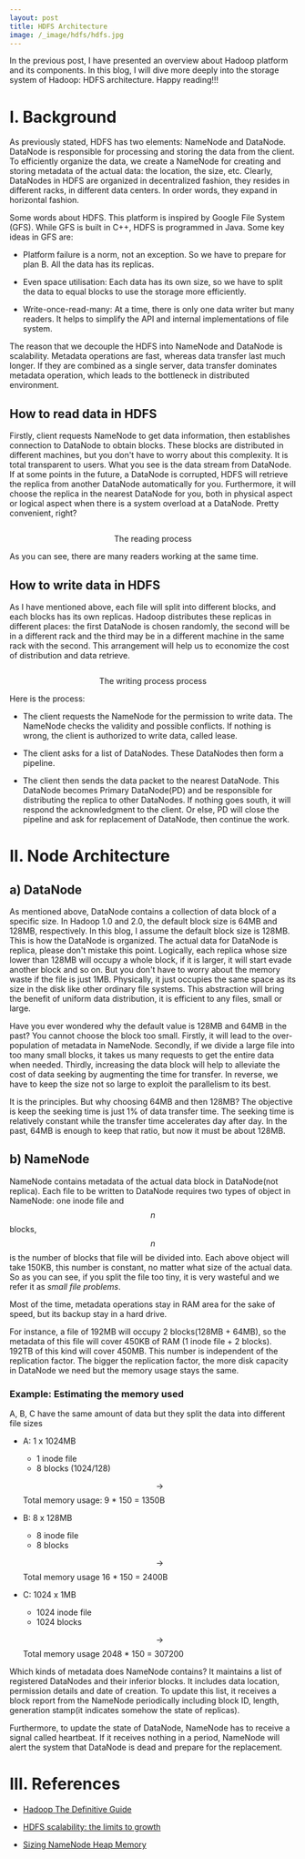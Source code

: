 ```yaml
---
layout: post
title: HDFS Architecture
image: /_image/hdfs/hdfs.jpg
---
```


In the previous post, I have presented an overview about Hadoop platform and its components. In this blog, I will dive more deeply into the storage system of Hadoop: HDFS architecture. Happy reading!!!

# I. Background

As previously stated, HDFS has two elements: NameNode and DataNode. DataNode is responsible for processing and storing the data from the client. To efficiently organize the data, we create a NameNode for creating and storing metadata of the actual data: the location, the size, etc. Clearly, DataNodes in HDFS are organized in decentralized fashion, they resides in different racks, in different data centers. In order words, they expand in horizontal fashion.

Some words about HDFS. This platform is inspired by Google File System (GFS). While GFS is built in C++, HDFS is programmed in Java. Some key ideas in GFS are:

- Platform failure is a norm, not an exception. So we have to prepare for plan B. All the data has its replicas.

- Even space utilisation: Each data has its own size, so we have to split the data to equal blocks to use the storage more efficiently.

- Write-once-read-many: At a time, there is only one data writer but many readers. It helps to simplify the API and internal implementations of file system.

The reason that we decouple the HDFS into NameNode and DataNode is scalability. Metadata operations are fast, whereas data transfer last much longer. If they are combined as a single server, data transfer dominates metadata operation, which leads to the bottleneck in distributed environment.

## How to read data in HDFS

Firstly, client requests NameNode to get data information, then establishes connection to DataNode to obtain blocks. These blocks are distributed in different machines, but you don't have to worry about this complexity. It is total transparent to users. What you see is the data stream from DataNode. If at some points in the future, a DataNode is corrupted, HDFS will retrieve the replica from another DataNode automatically for you. Furthermore, it will choose the replica in the nearest DataNode for you, both in physical aspect or logical aspect when there is a system overload at a DataNode. Pretty convenient, right?

<p align="center">
 <img src="/image/hdfs/hdfs-data-flow-read.png" alt="" align="middle">
 <div align="center"> The reading process</div>
</p>

As you can see, there are many readers working at the same time.

## How to write data in HDFS

As I have mentioned above, each file will split into different blocks, and each blocks has its own replicas. Hadoop distributes these replicas in different places: the first DataNode is chosen randomly, the second will be in a different rack and the third may be in a different machine in the same rack with the second. This arrangement will help us to economize the cost of distribution and data retrieve.

<p align="center">
 <img src="/image/hdfs/HDFS_Client_Write_File.png" alt="" align="middle">
 <div align="center"> The writing process process</div>
</p>

Here is the process:

- The client requests the NameNode for the permission to write data. The NameNode checks the validity and possible conflicts. If nothing is wrong, the client is authorized to write data, called lease.

- The client asks for a list of DataNodes. These DataNodes then form a pipeline.

- The client then sends the data packet to the nearest DataNode. This DataNode becomes Primary DataNode(PD) and be responsible for distributing the replica to other DataNodes. If nothing goes south, it will respond the acknowledgment to the client. Or else, PD will close the pipeline and ask for replacement of DataNode, then continue the work.

# II. Node Architecture

## a) DataNode

As mentioned above, DataNode contains a collection of data block of a specific size. In Hadoop 1.0 and 2.0, the default block size is 64MB and 128MB, respectively. In this blog, I assume the default block size is 128MB. This is how the DataNode is organized. The actual data for DataNode is replica, please don't mistake this point. Logically, each replica whose size lower than 128MB will occupy a whole block, if it is larger, it will start evade another block and so on. But you don't have to worry about the memory waste if the file is just 1MB. Physically, it just occupies the same space as its size in the disk like other ordinary file systems. This abstraction will bring the benefit of uniform data distribution, it is efficient to any files, small or large.

Have you ever wondered why the default value is 128MB and 64MB in the past? You cannot choose the block too small. Firstly, it will lead to the over-population of metadata in NameNode. Secondly, if we divide a large file into too many small blocks, it takes us many requests to get the entire data when needed. Thirdly, increasing the data block will help to alleviate the cost of data seeking by augmenting the time for transfer. In reverse, we have to keep the size not so large to exploit the parallelism to its best.

It is the principles. But why choosing 64MB and then 128MB? The objective is keep the seeking time is just 1% of data transfer time. The seeking time is relatively constant while the transfer time accelerates day after day. In the past, 64MB is enough to keep that ratio, but now it must be about 128MB.

## b) NameNode

NameNode contains metadata of the actual data block in DataNode(not replica). Each file to be written to DataNode requires two types of object in NameNode: one inode file and $$n$$ blocks, $$n$$ is the number of blocks that file will be divided into. Each above object will take 150KB, this number is constant, no matter what size of the actual data. So as you can see, if you split the file too tiny, it is very wasteful and we refer it as _small file problems_.

Most of the time, metadata operations stay in RAM area for the sake of speed, but its backup stay in a hard drive.

For instance, a file of 192MB will occupy 2 blocks(128MB + 64MB), so the metadata of this file will cover 450KB of RAM (1 inode file + 2 blocks). 192TB of this kind will cover 450MB. This number is independent of the replication factor. The bigger the replication factor, the more disk capacity in DataNode we need but the memory usage stays the same.

### Example: Estimating the memory used

A, B, C have the same amount of data but they split the data into different file sizes

- A: 1 x 1024MB

  - 1 inode file
  - 8 blocks (1024/128)

  $$\rightarrow$$ Total memory usage: 9 * 150 = 1350B

- B: 8 x 128MB

  - 8 inode file
  - 8 blocks

  $$\rightarrow$$ Total memory usage 16 * 150 = 2400B

- C: 1024 x 1MB

  - 1024 inode file
  - 1024 blocks

  $$\rightarrow$$ Total memory usage 2048 * 150 = 307200

Which kinds of metadata does NameNode contains? It maintains a list of registered DataNodes and their inferior blocks. It includes data location, permission details and date of creation. To update this list, it receives a block report from the NameNode periodically including block ID, length, generation stamp(it indicates somehow the state of replicas).

Furthermore, to update the state of DataNode, NameNode has to receive a signal called heartbeat. If it receives nothing in a period, NameNode will alert the system that DataNode is dead and prepare for the replacement.

# III. References

- [Hadoop The Definitive Guide](http://barbie.uta.edu/~jli/Resources/MapReduce&Hadoop/Hadoop%20The%20Definitive%20Guide.pdf)

- [HDFS scalability: the limits to growth](http://c59951.r51.cf2.rackcdn.com/5424-1908-shvachko.pdf)

- [Sizing NameNode Heap Memory](https://www.cloudera.com/documentation/enterprise/5-10-x/topics/admin_nn_memory_config.html)